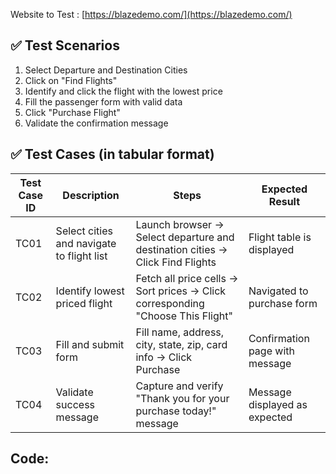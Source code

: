 Website to Test : [https://blazedemo.com/](https://blazedemo.com/)

## ✅ Test Scenarios

1) Select Departure and Destination Cities
2) Click on "Find Flights"
3) Identify and click the flight with the lowest price
4) Fill the passenger form with valid data
5) Click "Purchase Flight"
6) Validate the confirmation message

## ✅ Test Cases (in tabular format)

Test Case ID | Description | Steps | Expected Result
-------------|-------------|-------|----------------
TC01 | Select cities and navigate to flight list | Launch browser → Select departure and destination cities → Click Find Flights | Flight table is displayed
TC02 | Identify lowest priced flight | Fetch all price cells → Sort prices → Click corresponding "Choose This Flight" | Navigated to purchase form
TC03 | Fill and submit form | Fill name, address, city, state, zip, card info → Click Purchase | Confirmation page with message
TC04 | Validate success message | Capture and verify "Thank you for your purchase today!" message | Message displayed as expected

## Code:
```java

```
